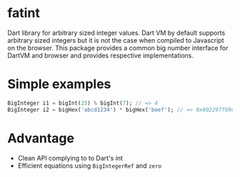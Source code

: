 # fatint

Dart library for arbitrary sized integer values. Dart VM by default 
supports arbitrary sized integers but it is not the case when compiled
to Javascript on the browser. This package provides a common big number
interface for DartVM and browser and provides respective implementations.

# Simple examples

```dart
BigInteger i1 = bigInt(25) % bigInt(7); // => 4
BigInteger i2 = bigHex('abcd1234') * bigHex('beef'); // => 0x802297f6968c
```

# Advantage

+ Clean API complying to to Dart's int
+ Efficient equations using `BigIntegerRef` and `zero`